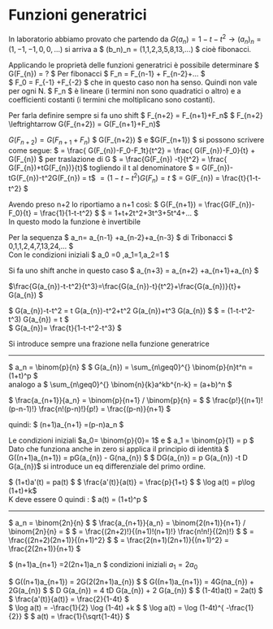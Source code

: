 # Funzioni generatrici

In laboratorio abbiamo provato che partendo da
$G(a_{n}) = 1-t-t^2 \rightarrow (a_n)_n = (1,-1,-1,0,0,...)$
si arriva a $ (b_n)_n = (1,1,2,3,5,8,13,...) $ cioè fibonacci.

Applicando le proprietà delle funzioni generatrici è possibile determinare
$  G(F_{n}) = ? $
Per fibonacci $ F_n = F_{n-1} + F_{n-2}+... $   
$ F_0 = F_{-1} +F_{-2} $ che in questo caso non ha senso.
Quindi non vale per ogni N.
$ F_n $ è lineare (i termini non sono quadratici o altro) e a coefficienti costanti (i termini che moltiplicano sono costanti).  

Per farla definire sempre si fa uno shift $ F_{n+2} = F_{n+1}+F_n$
$ F_{n+2} \leftrightarrow  G(F_{n+2}) =  G(F_{n+1}+F_n)$

$G(F_{n+2}) =  G(F_{n+1}+F_n)$
$ G(F_{n+2}) $ e $G(F_{n+1}) $ si possono scrivere come segue:
$ = \frac{ G(F_{n})-F_0-F_1t}{t^2} = \frac{ G(F_{n})-F_0}{t} + G(F_{n}) $ per traslazione di G
$ = \frac{G(F_{n}) -t}{t^2} =  \frac{ G(F_{n})+tG(F_{n})}{t}$ togliendo il t al denominatore
$ =  G(F_{n})-tG(F_{n})-t^2G(F_{n}) = t$
$=(1-t-t^2)G(F_{n}) = t$
$ = G(F_{n}) =  \frac{t}{1-t-t^2} $  

Avendo preso n+2 lo riportiamo a n+1 così:
$ G(F_{n+1}) =  \frac{G(F_{n})-F_0}{t} =  \frac{1}{1-t-t^2} $
$ = 1+t+2t^2+3t^3+5t^4+... $  
In questo modo la funzione è invertibile

Per la sequenza $ a_n= a_{n-1} +a_{n-2}+a_{n-3} $ di Tribonacci
$ 0,1,1,2,4,7,13,24,... $  
Con le condizioni iniziali $ a_0 =0 ,a_1=1,a_2=1 $

Si fa uno shift anche in questo caso
$ a_{n+3} = a_{n+2} +a_{n+1}+a_{n} $

$\frac{G(a_{n})-t-t^2}{t^3}=\frac{G(a_{n})-t}{t^2}+\frac{G(a_{n})}{t}+ G(a_{n}) $

$  G(a_{n})-t-t^2 = t  G(a_{n})-t^2+t^2  G(a_{n})+t^3  G(a_{n}) $
$ = (1-t-t^2-t^3) G(a_{n}) = t $  
$  G(a_{n})=  \frac{t}{1-t-t^2-t^3} $

Si introduce sempre una frazione nella funzione generatrice

---
$ a_n =  \binom{p}{n} $
$  G(a_{n}) =  \sum_{n\geq0}^{} \binom{p}{n}t^n = (1+t)^p $  
analogo a $  \sum_{n\geq0}^{} \binom{n}{k}a^kb^{n-k} = (a+b)^n $   

$  \frac{a_{n+1}}{a_n} =  \binom{p}{n+1} /  \binom{p}{n} =  $
$  \frac{p!}{(n+1)! (p-n-1)!}  \frac{n!(p-n)!}{p!} =  \frac{(p-n)}{n+1} $  

quindi: $ (n+1)a_{n+1} =(p-n)a_n $

Le condizioni iniziali $a_0=  \binom{p}{0}= 1$ e $ a_1 =  \binom{p}{1} = p $
Dato che funziona anche in zero si applica il principio di identità
$  G((n+1)a_{n+1}) =  pG(a_{n}) - G(na_{n}) $
$  DG(a_{n}) = p  G(a_{n}) -t D  G(a_{n})$ si introduce un eq differenziale del primo ordine.

$ (1+t)a'(t) = pa(t) $
$  \frac{a'(t)}{a(t)} =  \frac{p}{1+t} $
$ \log a(t) = p\log (1+t)+k$  
K deve essere 0
quindi : $ a(t) = (1+t)^p $

---
$ a_n =  \binom{2n}{n} $
$  \frac{a_{n+1}}{a_n} =  \binom{2(n+1)}{n+1} /  \binom{2n}{n} =  $
$ =  \frac{(2n+2)!}{(n+1)!(n+1)!}  \frac{n!n!}{(2n)!} $
$ = \frac{(2n+2)(2n+1)}{(n+1)^2} $
$ = \frac{2(n+1)(2n+1)}{(n+1)^2} =  \frac{2(2n+1)}{n+1} $

$ (n+1)a_{n+1} =2(2n+1)a_n $
condizioni iniziali $a_1= 2a_0$

$  G((n+1)a_{n+1}) =  2G(2(2n+1)a_{n}) $
$  G((n+1)a_{n+1}) =  4G(na_{n}) + 2G(a_{n}) $
$ D  G(a_{n}) = 4 tD  G(a_{n}) + 2  G(a_{n}) $
$ (1-4t)a(t) = 2a(t) $
$   \frac{a'(t)}{a(t)} =  \frac{2}{1-4t} $  
$ \log a(t) =  -\frac{1}{2} \log (1-4t) +k $
$ \log a(t) = \log (1-4t)^{ -\frac{1}{2}} $
$ a(t) =  \frac{1}{\sqrt{1-4t}} $
